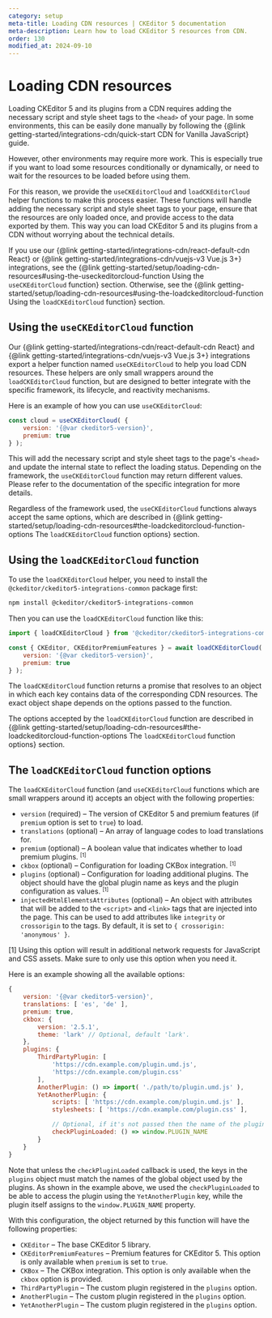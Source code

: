 ```yaml
---
category: setup
meta-title: Loading CDN resources | CKEditor 5 documentation
meta-description: Learn how to load CKEditor 5 resources from CDN.
order: 130
modified_at: 2024-09-10
---
```


# Loading CDN resources

Loading CKEditor&nbsp;5 and its plugins from a CDN requires adding the necessary script and style sheet tags to the `<head>` of your page. In some environments, this can be easily done manually by following the {@link getting-started/integrations-cdn/quick-start CDN for Vanilla JavaScript} guide.

However, other environments may require more work. This is especially true if you want to load some resources conditionally or dynamically, or need to wait for the resources to be loaded before using them.

For this reason, we provide the `useCKEditorCloud` and `loadCKEditorCloud` helper functions to make this process easier. These functions will handle adding the necessary script and style sheet tags to your page, ensure that the resources are only loaded once, and provide access to the data exported by them. This way you can load CKEditor&nbsp;5 and its plugins from a CDN without worrying about the technical details.

If you use our {@link getting-started/integrations-cdn/react-default-cdn React} or {@link getting-started/integrations-cdn/vuejs-v3 Vue.js 3+} integrations, see the {@link getting-started/setup/loading-cdn-resources#using-the-useckeditorcloud-function Using the `useCKEditorCloud` function} section. Otherwise, see the {@link getting-started/setup/loading-cdn-resources#using-the-loadckeditorcloud-function Using the `loadCKEditorCloud` function} section.

## Using the `useCKEditorCloud` function

Our {@link getting-started/integrations-cdn/react-default-cdn React} and {@link getting-started/integrations-cdn/vuejs-v3 Vue.js 3+} integrations export a helper function named `useCKEditorCloud` to help you load CDN resources. These helpers are only small wrappers around the `loadCKEditorCloud` function, but are designed to better integrate with the specific framework, its lifecycle, and reactivity mechanisms.

Here is an example of how you can use `useCKEditorCloud`:

```js
const cloud = useCKEditorCloud( {
	version: '{@var ckeditor5-version}',
	premium: true
} );
```

This will add the necessary script and style sheet tags to the page's `<head>` and update the internal state to reflect the loading status. Depending on the framework, the `useCKEditorCloud` function may return different values. Please refer to the documentation of the specific integration for more details.

Regardless of the framework used, the `useCKEditorCloud` functions always accept the same options, which are described in {@link getting-started/setup/loading-cdn-resources#the-loadckeditorcloud-function-options The `loadCKEditorCloud` function options} section.

## Using the `loadCKEditorCloud` function

To use the `loadCKEditorCloud` helper, you need to install the `@ckeditor/ckeditor5-integrations-common` package first:

```bash
npm install @ckeditor/ckeditor5-integrations-common
```

Then you can use the `loadCKEditorCloud` function like this:

```js
import { loadCKEditorCloud } from '@ckeditor/ckeditor5-integrations-common';

const { CKEditor, CKEditorPremiumFeatures } = await loadCKEditorCloud( {
	version: '{@var ckeditor5-version}',
	premium: true
} );
```

The `loadCKEditorCloud` function returns a promise that resolves to an object in which each key contains data of the corresponding CDN resources. The exact object shape depends on the options passed to the function.

The options accepted by the `loadCKEditorCloud` function are described in {@link getting-started/setup/loading-cdn-resources#the-loadckeditorcloud-function-options The `loadCKEditorCloud` function options} section.

## The `loadCKEditorCloud` function options

The `loadCKEditorCloud` function (and `useCKEditorCloud` functions which are small wrappers around it) accepts an object with the following properties:

* `version` (required) &ndash; The version of CKEditor&nbsp;5 and premium features (if `premium` option is set to `true`) to load.
* `translations` (optional) &ndash; An array of language codes to load translations for.
* `premium` (optional) &ndash; A boolean value that indicates whether to load premium plugins. <sup>[1]</sup>
* `ckbox` (optional) &ndash; Configuration for loading CKBox integration. <sup>[1]</sup>
* `plugins` (optional) &ndash; Configuration for loading additional plugins. The object should have the global plugin name as keys and the plugin configuration as values. <sup>[1]</sup>
* `injectedHtmlElementsAttributes` (optional) &ndash; An object with attributes that will be added to the `<script>` and `<link>` tags that are injected into the page. This can be used to add attributes like `integrity` or `crossorigin` to the tags. By default, it is set to `{ crossorigin: 'anonymous' }`.

<info-box info>
[1] Using this option will result in additional network requests for JavaScript and CSS assets. Make sure to only use this option when you need it.
</info-box>

<style>
	sup {
		top: -0.5em;
		position: relative;
		font-size: 75%;
		line-height: 0;
		vertical-align: baseline;
	}
</style>

Here is an example showing all the available options:

```javascript
{
	version: '{@var ckeditor5-version}',
	translations: [ 'es', 'de' ],
	premium: true,
	ckbox: {
		version: '2.5.1',
		theme: 'lark' // Optional, default 'lark'.
	},
	plugins: {
		ThirdPartyPlugin: [
			'https://cdn.example.com/plugin.umd.js',
			'https://cdn.example.com/plugin.css'
		],
		AnotherPlugin: () => import( './path/to/plugin.umd.js' ),
		YetAnotherPlugin: {
			scripts: [ 'https://cdn.example.com/plugin.umd.js' ],
			stylesheets: [ 'https://cdn.example.com/plugin.css' ],

			// Optional, if it's not passed then the name of the plugin will be used.
			checkPluginLoaded: () => window.PLUGIN_NAME
		}
	}
}
```

Note that unless the `checkPluginLoaded` callback is used, the keys in the `plugins` object must match the names of the global object used by the plugins. As shown in the example above, we used the `checkPluginLoaded` to be able to access the plugin using the `YetAnotherPlugin` key, while the plugin itself assigns to the `window.PLUGIN_NAME` property.

With this configuration, the object returned by this function will have the following properties:

* `CKEditor` &ndash; The base CKEditor&nbsp;5 library.
* `CKEditorPremiumFeatures` &ndash; Premium features for CKEditor&nbsp;5. This option is only available when `premium` is set to `true`.
* `CKBox` &ndash; The CKBox integration. This option is only available when the `ckbox` option is provided.
* `ThirdPartyPlugin` &ndash; The custom plugin registered in the `plugins` option.
* `AnotherPlugin` &ndash; The custom plugin registered in the `plugins` option.
* `YetAnotherPlugin` &ndash; The custom plugin registered in the `plugins` option.
